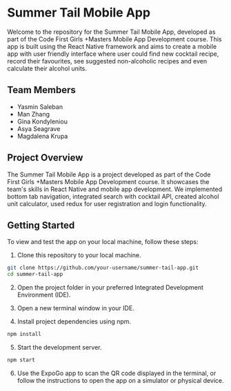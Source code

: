 # Summer Tail Mobile App

Welcome to the repository for the Summer Tail Mobile App, developed as part of the Code First Girls +Masters Mobile App Development course. This app is built using the React Native framework and aims to  create a mobile app with user friendly interface where user could find new cocktail recipe, record their favourites, see suggested non-alcoholic recipes and even calculate their alcohol units.

## Team Members

- Yasmin Saleban
- Man Zhang
- Gina Kondyleniou
- Asya Seagrave
- Magdalena Krupa

## Project Overview

The Summer Tail Mobile App is a project developed as part of the Code First Girls +Masters Mobile App Development course. It showcases the team's skills in React Native and mobile app development. We implemented bottom tab navigation, integrated search with cocktail API, created alcohol unit calculator, used redux for user registration and login functionality.
## Getting Started

To view and test the app on your local machine, follow these steps:

1. Clone this repository to your local machine.

```bash
git clone https://github.com/your-username/summer-tail-app.git
cd summer-tail-app
```
2. Open the project folder in your preferred Integrated Development Environment (IDE).

3. Open a new terminal window in your IDE.

4. Install project dependencies using npm.

```bash
npm install
```
5. Start the development server.
```bash
npm start
```
6. Use the ExpoGo app to scan the QR code displayed in the terminal, or follow the instructions to open the app on a simulator or physical device.
